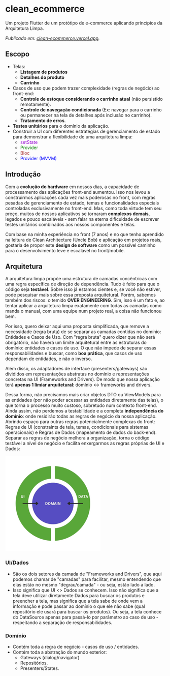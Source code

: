 # clean_ecommerce

Um projeto Flutter de um protótipo de e-commerce aplicando princípios da Arquitetura Limpa.

_Publicado em: [clean-ecommerce.vercel.app](https://clean-ecommerce.vercel.app/)._

## Escopo

- Telas:
    - **Listagem de produtos**
    - **Detalhes do produto**
    - **Carrinho**
- Casos de uso que podem trazer complexidade (regras de negócio) ao front-end:
    - **Controle de estoque considerando o carrinho atual** (não persistido remotamente).
    - **Controle de navegação condicionada** (Ex: navegar para o carrinho ou permanecer na tela de detalhes após inclusão no carrinho).
    - **Tratamento de erros**.
- **Testes unitários** para o domínio da aplicação.
- Construir a UI com diferentes estratégias de gerenciamento de estado para demonstrar a flexibilidade de uma arquitetura limpa:
    - <font color="darkviolet">setState</font>
    - <font color="green">Provider</font>
    - <font color="brown">Bloc</font>
    - <font color="blue">Provider (MVVM)</font>

## Introdução

Com a **evolução do hardware** em nossos dias, a capacidade de processamento das aplicações front-end aumentou.
Isso nos levou a construirmos aplicações cada vez mais poderosas no front, com regras pesadas de gerenciamento
de estado, temas e funcionalidades especiais controladas exclusivamente no front-end. Mas, como toda virtude
tem seu preço, muitos de nossos aplicativos se tornaram **complexos demais**, legados e pouco escaláveis - sem falar na eterna dificuldade de escrever testes unitários combinados aos nossos componentes e telas.

Com base na minha experiência no front (7 anos) e no que tenho aprendido na leitura de Clean Architecture (Uncle Bob) e aplicação em projetos reais, gostaria de propor este **design de software** como um possível caminho para o desenvolvimento leve e escalável no front/mobile.

## Arquitetura

A arquitetura limpa propõe uma estrutura de camadas concêntricas com uma regra específica de direção de dependência. Tudo é feito para que o código seja **testável**. Sobre isso já estamos cientes e, se você não estiver, pode pesquisar mais sobre essa proposta arquitetural. Porém, sabemos também dos riscos: o temido **OVER ENGINEERING**. Sim, isso é um fato e, ao tentar aplicar a arquitetura limpa exatamente com todas as camadas
como manda o manual, com uma equipe num projeto real, a coisa não funcionou bem.

Por isso, quero deixar aqui uma proposta simplificada, que remove a necessidade (regra bruta) de se separar
as camadas contidas no domínio: Entidades e Casos de Uso. Com "regra bruta" quero dizer que não será obrigatório, não haverá um limite arquitetural entre as estruturas do domínio: entidades e casos de uso. O que não impede de separar essas responsabilidades e buscar, como **boa prática**, que casos de uso dependam de entidades, e não o inverso.

Além disso, os adaptadores de interface (presenters/gateways) são divididos em representações abstratas no
domínio e representações concretas na UI (Frameworks and Drivers). De modo que nossa aplicação terá **apenas 1 limiar arquitetural**: domínio <-> frameworks and drivers.

Dessa forma, não precisamos mais criar objetos DTO ou ViewModels para as entidades (por não poder acessar as entidades diretamente das telas), o que torna o processo muito custoso, sobretudo num contexto front-end. Ainda assim, não perdemos a testabilidade e a completa **independência do domínio**: onde residirão todas as regras de negócio da nossa aplicação. Abrindo espaço para outras regras potencialmente complexas do front: Regras de UI (constraints de tela, temas, condicionais para sistemas operacionais) e Regras de Dados (mapeamento de dados do back-end). Separar as regras de negócio melhora a organização, torna o código testável a nível de negócio e facilita enxergarmos as regras próprias de UI e Dados:

![Arquitetura](/architecture.jpg "Arquitetura")

### UI/Dados

- São os dois setores da camada de "Frameworks and Drivers", que aqui podemos chamar de "camadas" para facilitar, mesmo entendendo que elas estão no mesmo "degrau/camada" - ou seja, estão lado a lado.
- Isso significa que UI <> Dados se conhecem. Isso não significa que a tela deve utilizar diretamente Dados para buscar os produtos e preencher a tela, mas significa que a tela sabe de onde vem a informação e pode passar ao domínio o que ele não sabe (qual repositório ele usará para buscar os produtos). Ou seja, a tela conhece do DataSource apenas para passá-lo por parâmetro ao caso de uso - respeitando a separação de responsabilidades.

### Domínio

- Contém toda a regra de negócio - casos de uso / entidades.
- Contém toda a abstração do mundo exterior:
    - Gateways (dialog/navigator)
    - Repositórios.
    - Presenters/States.